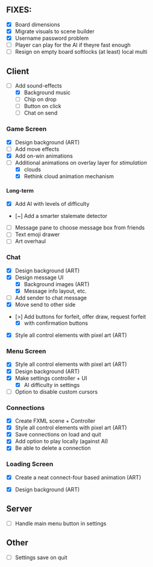 ## FIXES:

- [x] Board dimensions
- [x] Migrate visuals to scene builder
- [x] Username password problem
- [ ] Player can play for the AI if theyre fast enough
- [ ] Resign on empty board softlocks (at least) local multi

## Client

- [ ] Add sound-effects 
    - [x] Background music
    - [ ] Chip on drop
    - [ ] Button on click
    - [ ] Chat on send

### Game Screen
- [x] Design background (ART) 
- [ ] Add move effects
- [x] Add on-win animations
- [ ] Additional animations on overlay layer for *stimulation*
    - [x] clouds
    - [x] Rethink cloud animation mechanism

#### Long-term
- [x] Add AI with levels of difficulty
- [~] Add a smarter stalemate detector
- [ ] Message pane to choose message box from friends
- [ ] Text emoji drawer
- [ ] Art overhaul

### Chat
- [x] Design background (ART) 
- [x] Design message UI 
    - [x] Background images (ART)
    - [x] Message info layout, etc.
- [ ] Add sender to chat message
- [x] Move send to other side
- [>] Add buttons for forfeit, offer draw, request forfeit
    - [x] with confirmation buttons
- [x] Style all control elements with pixel art (ART)

### Menu Screen
- [x] Style all control elements with pixel art (ART)
- [x] Design background (ART) 
- [x] Make settings controller + UI
    - [x] AI difficulty in settings
- [ ] Option to disable custom cursors

### Connections
- [x] Create FXML scene + Controller
- [x] Style all control elements with pixel art  (ART)
- [x] Save connections on load and quit
- [x] Add option to play locally (against AI)
- [x] Be able to delete a connection

### Loading Screen
- [x] Create a neat connect-four based animation (ART)
- [x] Design background (ART) 


## Server
- [ ] Handle main menu button in settings

## Other
- [ ] Settings save on quit
